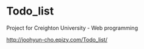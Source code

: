 # Todo_list


Project for Creighton University - Web programming

http://joohyun-cho.epizy.com/Todo_list/

